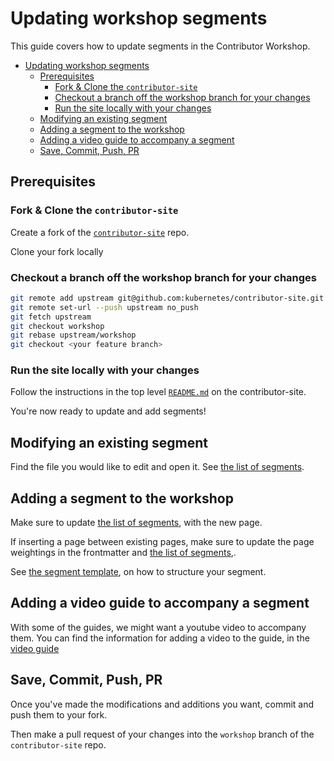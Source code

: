 # Updating workshop segments

This guide covers how to update segments in the Contributor Workshop.

- [Updating workshop segments](#updating-workshop-segments)
  - [Prerequisites](#prerequisites)
    - [Fork & Clone the ``contributor-site``](#fork--clone-the-contributor-site)
    - [Checkout a branch off the workshop branch for your changes](#checkout-a-branch-off-the-workshop-branch-for-your-changes)
    - [Run the site locally with your changes](#run-the-site-locally-with-your-changes)
  - [Modifying an existing segment](#modifying-an-existing-segment)
  - [Adding a segment to the workshop](#adding-a-segment-to-the-workshop)
  - [Adding a video guide to accompany a segment](#adding-a-video-guide-to-accompany-a-segment)
  - [Save, Commit, Push, PR](#save-commit-push-pr)

## Prerequisites

### Fork & Clone the ``contributor-site``

Create a fork of the [``contributor-site``](https://github.com/kubernetes/contributor-site) repo.

Clone your fork locally

### Checkout a branch off the workshop branch for your changes

```bash
git remote add upstream git@github.com:kubernetes/contributor-site.git
git remote set-url --push upstream no_push
git fetch upstream
git checkout workshop
git rebase upstream/workshop
git checkout <your feature branch>
```

### Run the site locally with your changes

Follow the instructions in the top level [``README.md``](https://github.com/kubernetes/contributor-site/tree/master/README.md#running-the-site-locally) on the contributor-site.

You're now ready to update and add segments!

## Modifying an existing segment

Find the file you would like to edit and open it. See [the list of segments](https://github.com/kubernetes/contributor-site/tree/workshop/content/en/workshop/CONTRIBUTING.md#list-of-segments).

## Adding a segment to the workshop

Make sure to update [the list of segments](https://github.com/kubernetes/contributor-site/tree/workshop/content/en/workshop/CONTRIBUTING.md#list-of-segments), with the new page.

If inserting a page between existing pages, make sure to update the page weightings in the frontmatter and [the list of segments](https://github.com/kubernetes/contributor-site/tree/workshop/content/en/workshop/CONTRIBUTING.md#list-of-segments),.

See [the segment template](../templates/segment-template.md), on how to structure your segment.

## Adding a video guide to accompany a segment

With some of the guides, we might want a youtube video to accompany them. You can find the information for adding a video to the guide, in the [video guide](videoguide.md)

## Save, Commit, Push, PR

Once you've made the modifications and additions you want, commit and push them to your fork.

Then make a pull request of your changes into the ``workshop`` branch of the ``contributor-site`` repo.
